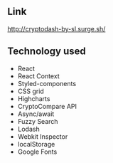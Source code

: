 ## Link
http://cryptodash-by-sl.surge.sh/

## Technology used 
- React
- React Context
- Styled-components
- CSS grid
- Highcharts
- CryptoCompare API
- Async/await
- Fuzzy Search
- Lodash
- Webkit Inspector
- localStorage
- Google Fonts